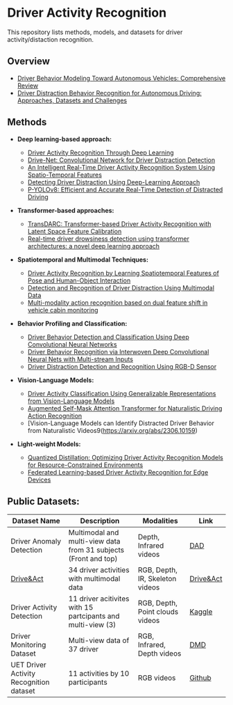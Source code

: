 # Driver Activity Recognition

This repository lists methods, models, and datasets for driver activity/distaction recognition.

## Overview
- [Driver Behavior Modeling Toward Autonomous Vehicles: Comprehensive Review](https://ieeexplore.ieee.org/abstract/document/10054035)
- [Driver Distraction Behavior Recognition for Autonomous Driving: Approaches, Datasets and Challenges](https://ieeexplore.ieee.org/abstract/document/10540299)

## Methods

- **Deep learning-based approach:**
  
  - [Driver Activity Recognition Through Deep Learning](https://ieeexplore.ieee.org/abstract/document/9377022)
  - [Drive-Net: Convolutional Network for Driver Distraction Detection](https://arxiv.org/abs/2006.12586)
  - [An Intelligent Real-Time Driver Activity Recognition System Using Spatio-Temporal Features](https://www.mdpi.com/2076-3417/14/17/7985)
  - [Detecting Driver Distraction Using Deep-Learning Approach](https://www.sciencedirect.com/org/science/article/pii/S1546221821009231)
  - [P-YOLOv8: Efficient and Accurate Real-Time Detection of Distracted Driving](https://arxiv.org/abs/2410.15602)
 
- **Transformer-based approaches:**

  - [TransDARC: Transformer-based Driver Activity Recognition with Latent Space Feature Calibration](https://arxiv.org/pdf/2203.00927)
  - [Real-time driver drowsiness detection using transformer architectures: a novel deep learning approach](https://www.nature.com/articles/s41598-025-02111-x)
  

- **Spatiotemporal and Multimodal Techniques:**

  - [Driver Activity Recognition by Learning Spatiotemporal Features of Pose and Human-Object Interaction]( https://www.sciencedirect.com/science/article/pii/S1047320321000808)
  - [Detection and Recognition of Driver Distraction Using Multimodal Data](https://dl.acm.org/doi/10.1145/3519267)
  - [Multi-modality action recognition based on dual feature shift in vehicle cabin monitoring](https://arxiv.org/abs/2401.14838)
 
- **Behavior Profiling and Classification:**

  - [Driver Behavior Detection and Classification Using Deep Convolutional Neural Networks](https://www.sciencedirect.com/science/article/pii/S095741742030066X)
  - [Driver Behavior Recognition via Interwoven Deep Convolutional Neural Nets with Multi-stream Inputs](https://arxiv.org/abs/1811.09128)
  - [Driver Distraction Detection and Recognition Using RGB-D Sensor](https://arxiv.org/abs/1502.00250)
 
- **Vision-Language Models:**

  - [Driver Activity Classification Using Generalizable Representations from Vision-Language Models](https://arxiv.org/abs/2404.14906)
  - [Augmented Self-Mask Attention Transformer for Naturalistic Driving Action Recognition](https://openaccess.thecvf.com/content/CVPR2024W/AICity/html/Zhang_Augmented_Self-Mask_Attention_Transformer_for_Naturalistic_Driving_Action_Recognition_CVPRW_2024_paper.html)
  - [Vision-Language Models can Identify Distracted Driver Behavior from Naturalistic Videos9(https://arxiv.org/abs/2306.10159)
 
- **Light-weight Models:**

  - [Quantized Distillation: Optimizing Driver Activity Recognition Models for Resource-Constrained Environments](https://arxiv.org/abs/2311.05970)
  - [Federated Learning-based Driver Activity Recognition for Edge Devices](https://openaccess.thecvf.com/content/CVPR2022W/AICity/html/Doshi_Federated_Learning-Based_Driver_Activity_Recognition_for_Edge_Devices_CVPRW_2022_paper.html)



## Public Datasets:

| Dataset Name               | Description                                           | Modalities                | Link |
|---------------------------|-------------------------------------------------------|---------------------------|------|
|Driver Anomaly Detection |Multimodal and multi-view data from 31 subjects (Front and top) | Depth, Infrared videos | [DAD](https://www.ce.cit.tum.de/mmk/dad/) |
| [Drive&Act](https://openaccess.thecvf.com/content_ICCV_2019/papers/Martin_DriveAct_A_Multi-Modal_Dataset_for_Fine-Grained_Driver_Behavior_Recognition_in_ICCV_2019_paper.pdf)                 | 34 driver activities with multimodal data             | RGB, Depth, IR, Skeleton videos | [Drive&Act](https://driveandact.com/) |
|Driver Activity Detection | 11 driver acitivites with 15 partcipants and multi-view (3)| RGB, Depth, Point clouds videos | [Kaggle](https://www.kaggle.com/datasets/guanhualee/driver-activity-dataset) |
| Driver Monitoring Dataset | Multi-view data of 37 driver         | RGB, Infrared, Depth videos    | [DMD](https://dmd.vicomtech.org/#about) |
|UET Driver Activity Recognition dataset| 11 activities by 10 participants| RGB videos | [Github](https://github.com/humza909/Dataset-Video-Driver-Activity-Recognition) |

